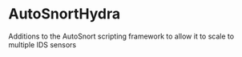 AutoSnortHydra
==============

Additions to the AutoSnort scripting framework to allow it to scale to multiple IDS sensors